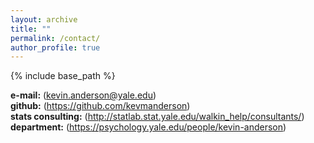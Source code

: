 ```yaml
---
layout: archive
title: ""
permalink: /contact/
author_profile: true
---
```


{% include base_path %}

**e-mail:** (kevin.anderson@yale.edu)  
**github:** (https://github.com/kevmanderson)    
**stats consulting:** (http://statlab.stat.yale.edu/walkin_help/consultants/)  
**department:** (https://psychology.yale.edu/people/kevin-anderson)  

